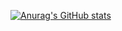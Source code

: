 [![Anurag's GitHub stats](https://github-readme-stats.vercel.app/api?username=fedemelis)](https://github.com/anuraghazra/github-readme-stats)
